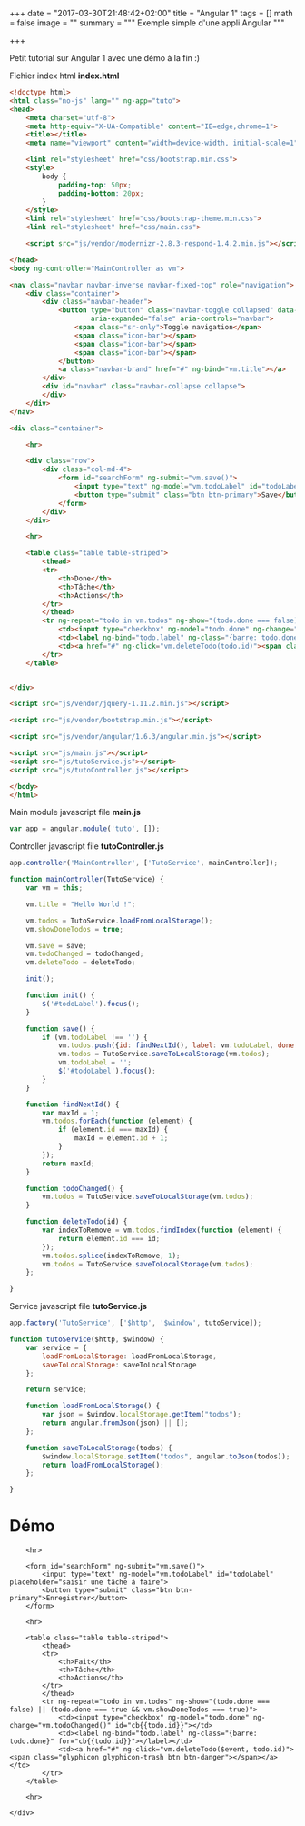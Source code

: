 +++
date = "2017-03-30T21:48:42+02:00"
title = "Angular 1"
tags = []
math = false
image = ""
summary = """
Exemple simple d'une appli Angular
"""

+++

<link rel="stylesheet" href="/css/custom.css">

Petit tutorial sur Angular 1 avec une démo à la fin :)

Fichier index html **index.html**
```html
<!doctype html>
<html class="no-js" lang="" ng-app="tuto">
<head>
    <meta charset="utf-8">
    <meta http-equiv="X-UA-Compatible" content="IE=edge,chrome=1">
    <title></title>
    <meta name="viewport" content="width=device-width, initial-scale=1">

    <link rel="stylesheet" href="css/bootstrap.min.css">
    <style>
        body {
            padding-top: 50px;
            padding-bottom: 20px;
        }
    </style>
    <link rel="stylesheet" href="css/bootstrap-theme.min.css">
    <link rel="stylesheet" href="css/main.css">

    <script src="js/vendor/modernizr-2.8.3-respond-1.4.2.min.js"></script>

</head>
<body ng-controller="MainController as vm">

<nav class="navbar navbar-inverse navbar-fixed-top" role="navigation">
    <div class="container">
        <div class="navbar-header">
            <button type="button" class="navbar-toggle collapsed" data-toggle="collapse" data-target="#navbar"
                    aria-expanded="false" aria-controls="navbar">
                <span class="sr-only">Toggle navigation</span>
                <span class="icon-bar"></span>
                <span class="icon-bar"></span>
                <span class="icon-bar"></span>
            </button>
            <a class="navbar-brand" href="#" ng-bind="vm.title"></a>
        </div>
        <div id="navbar" class="navbar-collapse collapse">
        </div>
    </div>
</nav>

<div class="container">

    <hr>

    <div class="row">
        <div class="col-md-4">
            <form id="searchForm" ng-submit="vm.save()">
                <input type="text" ng-model="vm.todoLabel" id="todoLabel">
                <button type="submit" class="btn btn-primary">Save</button>
            </form>
        </div>
    </div>

    <hr>

    <table class="table table-striped">
        <thead>
        <tr>
            <th>Done</th>
            <th>Tâche</th>
            <th>Actions</th>
        </tr>
        </thead>
        <tr ng-repeat="todo in vm.todos" ng-show="(todo.done === false) || (todo.done === true && vm.showDoneTodos === true)">
            <td><input type="checkbox" ng-model="todo.done" ng-change="vm.todoChanged()" id="cb{{todo.id}}"></td>
            <td><label ng-bind="todo.label" ng-class="{barre: todo.done}" for="cb{{todo.id}}"></label></td>
            <td><a href="#" ng-click="vm.deleteTodo(todo.id)"><span class="glyphicon glyphicon-trash btn btn-danger"></span></a></td>
        </tr>
    </table>


</div>

<script src="js/vendor/jquery-1.11.2.min.js"></script>

<script src="js/vendor/bootstrap.min.js"></script>

<script src="js/vendor/angular/1.6.3/angular.min.js"></script>

<script src="js/main.js"></script>
<script src="js/tutoService.js"></script>
<script src="js/tutoController.js"></script>

</body>
</html>


```

Main module javascript file **main.js**
```javascript
var app = angular.module('tuto', []);
```

Controller javascript file **tutoController.js**
```javascript
app.controller('MainController', ['TutoService', mainController]);

function mainController(TutoService) {
    var vm = this;

    vm.title = "Hello World !";

    vm.todos = TutoService.loadFromLocalStorage();
    vm.showDoneTodos = true;

    vm.save = save;
    vm.todoChanged = todoChanged;
    vm.deleteTodo = deleteTodo;

    init();

    function init() {
        $('#todoLabel').focus();
    }

    function save() {
        if (vm.todoLabel !== '') {
            vm.todos.push({id: findNextId(), label: vm.todoLabel, done: false});
            vm.todos = TutoService.saveToLocalStorage(vm.todos);
            vm.todoLabel = '';
            $('#todoLabel').focus();
        }
    }

    function findNextId() {
        var maxId = 1;
        vm.todos.forEach(function (element) {
            if (element.id === maxId) {
                maxId = element.id + 1;
            }
        });
        return maxId;
    }

    function todoChanged() {
        vm.todos = TutoService.saveToLocalStorage(vm.todos);
    }

    function deleteTodo(id) {
        var indexToRemove = vm.todos.findIndex(function (element) {
            return element.id === id;
        });
        vm.todos.splice(indexToRemove, 1);
        vm.todos = TutoService.saveToLocalStorage(vm.todos);
    };

}
```

Service javascript file **tutoService.js**
```javascript
app.factory('TutoService', ['$http', '$window', tutoService]);

function tutoService($http, $window) {
    var service = {
        loadFromLocalStorage: loadFromLocalStorage,
        saveToLocalStorage: saveToLocalStorage
    };

    return service;

    function loadFromLocalStorage() {
        var json = $window.localStorage.getItem("todos");
        return angular.fromJson(json) || [];
    };

    function saveToLocalStorage(todos) {
        $window.localStorage.setItem("todos", angular.toJson(todos));
        return loadFromLocalStorage();
    };

}
```

# Démo
<div ng-app="tuto">
    <div ng-controller="MainController as vm">

        <hr>

        <form id="searchForm" ng-submit="vm.save()">
            <input type="text" ng-model="vm.todoLabel" id="todoLabel" placeholder="saisir une tâche à faire">
            <button type="submit" class="btn btn-primary">Enregistrer</button>
        </form>

        <hr>

        <table class="table table-striped">
            <thead>
            <tr>
                <th>Fait</th>
                <th>Tâche</th>
                <th>Actions</th>
            </tr>
            </thead>
            <tr ng-repeat="todo in vm.todos" ng-show="(todo.done === false) || (todo.done === true && vm.showDoneTodos === true)">
                <td><input type="checkbox" ng-model="todo.done" ng-change="vm.todoChanged()" id="cb{{todo.id}}"></td>
                <td><label ng-bind="todo.label" ng-class="{barre: todo.done}" for="cb{{todo.id}}"></label></td>
                <td><a href="#" ng-click="vm.deleteTodo($event, todo.id)"><span class="glyphicon glyphicon-trash btn btn-danger"></span></a></td>
            </tr>
        </table>

        <hr>

    </div>
</div>

<script src="/js/angular.min.js"></script>
<script src="/js/main.js"></script>